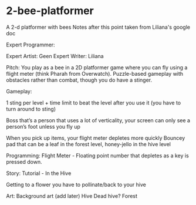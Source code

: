 # 2-bee-platformer
A 2-d platformer with bees
Notes after this point taken from Liliana's google doc

Expert Programmer:

Expert Artist: Geen
Expert Writer: Liliana

Pitch:
You play as a bee in a 2D platformer game where you can fly using a flight meter (think Pharah from Overwatch). Puzzle-based gameplay with obstacles rather than combat, though you do have a stinger.

Gameplay:


1 sting per level + time limit to beat the level after you use it (you have to turn around to sting)


Boss that’s a person that uses a lot of verticality, your screen can only see a person’s foot unless you fly up

When you pick up items, your flight meter depletes more quickly
Bouncey pad that can be a leaf in the forest level, honey-jello in the hive level

Programming:
Flight Meter - Floating point number that depletes as a key is pressed down.


Story:
Tutorial - In the Hive

Getting to a flower you have to pollinate/back to your hive

Art:
Background art (add later)
Hive
Dead hive?
Forest


